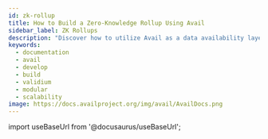 ```yaml
---
id: zk-rollup
title: How to Build a Zero-Knowledge Rollup Using Avail
sidebar_label: ZK Rollups
description: "Discover how to utilize Avail as a data availability layer to build a rollup."
keywords:
  - documentation
  - avail
  - develop
  - build
  - validium
  - modular
  - scalability
image: https://docs.availproject.org/img/avail/AvailDocs.png
---
```

import useBaseUrl from '@docusaurus/useBaseUrl';

